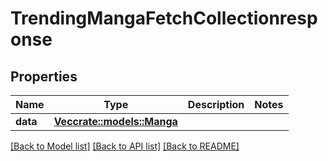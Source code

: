 # TrendingMangaFetchCollectionresponse

## Properties

Name | Type | Description | Notes
------------ | ------------- | ------------- | -------------
**data** | [**Vec<crate::models::Manga>**](manga.md) |  | 

[[Back to Model list]](../README.md#documentation-for-models) [[Back to API list]](../README.md#documentation-for-api-endpoints) [[Back to README]](../README.md)


